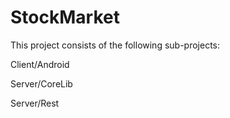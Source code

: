 StockMarket
==========

This project consists of the following sub-projects:

Client/Android

Server/CoreLib

Server/Rest

